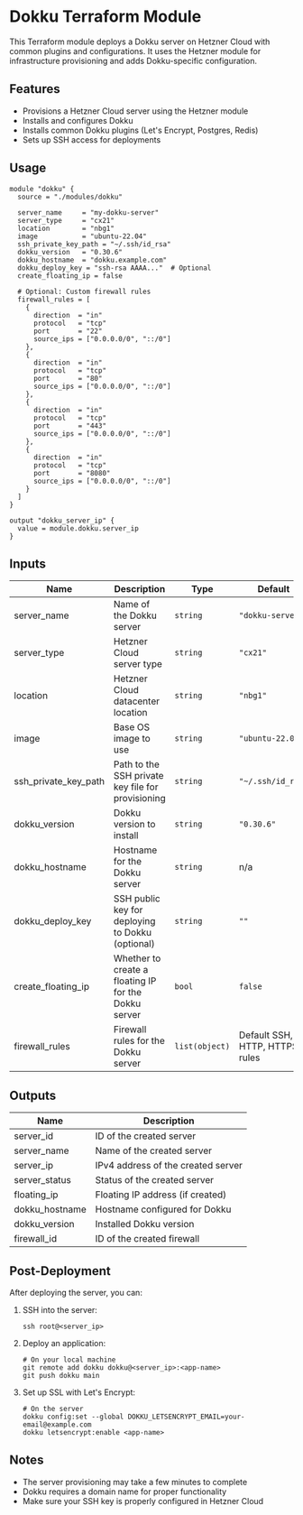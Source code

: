 # Dokku Terraform Module

This Terraform module deploys a Dokku server on Hetzner Cloud with common plugins and configurations. It uses the Hetzner module for infrastructure provisioning and adds Dokku-specific configuration.

## Features

- Provisions a Hetzner Cloud server using the Hetzner module
- Installs and configures Dokku
- Installs common Dokku plugins (Let's Encrypt, Postgres, Redis)
- Sets up SSH access for deployments

## Usage

```hcl
module "dokku" {
  source = "./modules/dokku"

  server_name     = "my-dokku-server"
  server_type     = "cx21"
  location        = "nbg1"
  image           = "ubuntu-22.04"
  ssh_private_key_path = "~/.ssh/id_rsa"
  dokku_version   = "0.30.6"
  dokku_hostname  = "dokku.example.com"
  dokku_deploy_key = "ssh-rsa AAAA..."  # Optional
  create_floating_ip = false

  # Optional: Custom firewall rules
  firewall_rules = [
    {
      direction  = "in"
      protocol   = "tcp"
      port       = "22"
      source_ips = ["0.0.0.0/0", "::/0"]
    },
    {
      direction  = "in"
      protocol   = "tcp"
      port       = "80"
      source_ips = ["0.0.0.0/0", "::/0"]
    },
    {
      direction  = "in"
      protocol   = "tcp"
      port       = "443"
      source_ips = ["0.0.0.0/0", "::/0"]
    },
    {
      direction  = "in"
      protocol   = "tcp"
      port       = "8080"
      source_ips = ["0.0.0.0/0", "::/0"]
    }
  ]
}

output "dokku_server_ip" {
  value = module.dokku.server_ip
}
```

## Inputs

| Name | Description | Type | Default | Required |
|------|-------------|------|---------|:--------:|
| server_name | Name of the Dokku server | `string` | `"dokku-server"` | no |
| server_type | Hetzner Cloud server type | `string` | `"cx21"` | no |
| location | Hetzner Cloud datacenter location | `string` | `"nbg1"` | no |
| image | Base OS image to use | `string` | `"ubuntu-22.04"` | no |
| ssh_private_key_path | Path to the SSH private key file for provisioning | `string` | `"~/.ssh/id_rsa"` | no |
| dokku_version | Dokku version to install | `string` | `"0.30.6"` | no |
| dokku_hostname | Hostname for the Dokku server | `string` | n/a | yes |
| dokku_deploy_key | SSH public key for deploying to Dokku (optional) | `string` | `""` | no |
| create_floating_ip | Whether to create a floating IP for the Dokku server | `bool` | `false` | no |
| firewall_rules | Firewall rules for the Dokku server | `list(object)` | Default SSH, HTTP, HTTPS rules | no |

## Outputs

| Name | Description |
|------|-------------|
| server_id | ID of the created server |
| server_name | Name of the created server |
| server_ip | IPv4 address of the created server |
| server_status | Status of the created server |
| floating_ip | Floating IP address (if created) |
| dokku_hostname | Hostname configured for Dokku |
| dokku_version | Installed Dokku version |
| firewall_id | ID of the created firewall |

## Post-Deployment

After deploying the server, you can:

1. SSH into the server:
   ```
   ssh root@<server_ip>
   ```

2. Deploy an application:
   ```
   # On your local machine
   git remote add dokku dokku@<server_ip>:<app-name>
   git push dokku main
   ```

3. Set up SSL with Let's Encrypt:
   ```
   # On the server
   dokku config:set --global DOKKU_LETSENCRYPT_EMAIL=your-email@example.com
   dokku letsencrypt:enable <app-name>
   ```

## Notes

- The server provisioning may take a few minutes to complete
- Dokku requires a domain name for proper functionality
- Make sure your SSH key is properly configured in Hetzner Cloud
